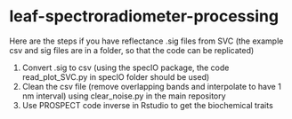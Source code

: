 # leaf-spectroradiometer-processing

Here are the steps if you have reflectance .sig files from SVC (the example csv and sig files are in a folder, so that the code can be replicated)

1. Convert .sig to csv (using the specIO package, the code read_plot_SVC.py in specIO folder should be used)
2. Clean the csv file (remove overlapping bands and interpolate to have 1 nm interval) using clear_noise.py in the main repository
3. Use PROSPECT code inverse in Rstudio to get the biochemical traits
